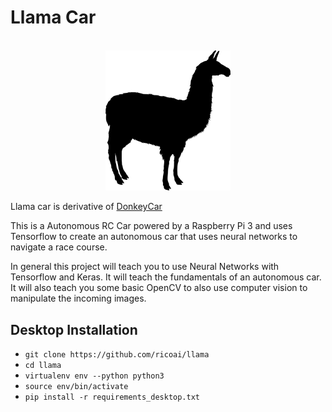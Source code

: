 # Llama Car

<div align="center">
<br>
<img width="200" src="https://github.com/ricoai/llama/raw/master/llama-logo.png" alt="Llama Car Logo" />
<br>
</div>


Llama car is derivative of [DonkeyCar](www.donkeycar.com)

This is a Autonomous RC Car powered by a Raspberry Pi 3 and uses Tensorflow to create an autonomous car that uses neural networks to navigate a race course.

In general this project will teach you to use Neural Networks with Tensorflow and Keras.  It will teach the fundamentals of an autonomous car.  It will also teach you some basic OpenCV to also use computer vision to manipulate the incoming images.


## Desktop Installation
* ```git clone https://github.com/ricoai/llama```
* ```cd llama```
* ```virtualenv env --python python3```
* ```source env/bin/activate```
* ```pip install -r requirements_desktop.txt```




